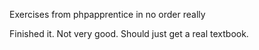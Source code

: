 Exercises from phpapprentice
in no order really

Finished it. Not very good. Should just get a real textbook.
